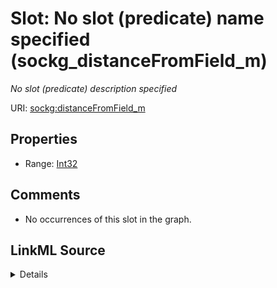

# Slot: No slot (predicate) name specified (sockg_distanceFromField_m)


_No slot (predicate) description specified_







URI: [sockg:distanceFromField_m](https://idir.uta.edu/sockg-ontology/docs/distanceFromField_m)



<!-- no inheritance hierarchy -->








## Properties

* Range: [Int32](../types/Int32.md)





## Comments

* No occurrences of this slot in the graph.



## LinkML Source

<details>

```yaml
name: sockg_distanceFromField_m
description: No slot (predicate) description specified
title: No slot (predicate) name specified
comments:
- No occurrences of this slot in the graph.
from_schema: soc-kg
rank: 1000
domain: sockg_WeatherStation
slot_uri: sockg:distanceFromField_m
alias: sockg_distanceFromField_m
range: int32

```
</details>